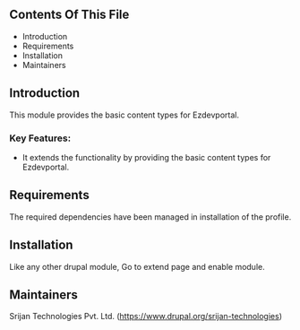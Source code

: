 ## Contents Of This File

  * Introduction
  * Requirements
  * Installation
  * Maintainers

## Introduction

This module provides the basic content types for Ezdevportal.

### Key Features:

  * It extends the functionality by providing the basic content types for
  Ezdevportal.

## Requirements

The required dependencies have been managed in installation of the profile.

## Installation

Like any other drupal module, Go to extend page and enable module.

## Maintainers

Srijan Technologies Pvt. Ltd. (https://www.drupal.org/srijan-technologies)
